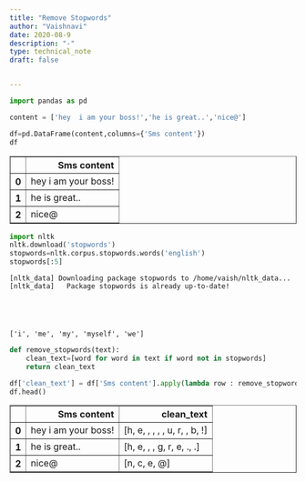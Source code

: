 ```yaml
---
title: "Remove Stopwords"
author: "Vaishnavi"
date: 2020-08-9
description: "-"
type: technical_note
draft: false


---
```



```python
import pandas as pd
```


```python
content = ['hey  i am your boss!','he is great..','nice@']
```


```python
df=pd.DataFrame(content,columns={'Sms content'})
df
```




<div>
<style scoped>
    .dataframe tbody tr th:only-of-type {
        vertical-align: middle;
    }

    .dataframe tbody tr th {
        vertical-align: top;
    }

    .dataframe thead th {
        text-align: right;
    }
</style>
<table border="1" class="dataframe">
  <thead>
    <tr style="text-align: right;">
      <th></th>
      <th>Sms content</th>
    </tr>
  </thead>
  <tbody>
    <tr>
      <th>0</th>
      <td>hey  i am your boss!</td>
    </tr>
    <tr>
      <th>1</th>
      <td>he is great..</td>
    </tr>
    <tr>
      <th>2</th>
      <td>nice@</td>
    </tr>
  </tbody>
</table>
</div>




```python
import nltk
nltk.download('stopwords')
stopwords=nltk.corpus.stopwords.words('english')
stopwords[:5]
```

    [nltk_data] Downloading package stopwords to /home/vaish/nltk_data...
    [nltk_data]   Package stopwords is already up-to-date!





    ['i', 'me', 'my', 'myself', 'we']




```python
def remove_stopwords(text):
    clean_text=[word for word in text if word not in stopwords]
    return clean_text
```


```python
df['clean_text'] = df['Sms content'].apply(lambda row : remove_stopwords(row))
df.head()
```




<div>
<style scoped>
    .dataframe tbody tr th:only-of-type {
        vertical-align: middle;
    }

    .dataframe tbody tr th {
        vertical-align: top;
    }

    .dataframe thead th {
        text-align: right;
    }
</style>
<table border="1" class="dataframe">
  <thead>
    <tr style="text-align: right;">
      <th></th>
      <th>Sms content</th>
      <th>clean_text</th>
    </tr>
  </thead>
  <tbody>
    <tr>
      <th>0</th>
      <td>hey  i am your boss!</td>
      <td>[h, e,  ,  ,  ,  , u, r,  , b, !]</td>
    </tr>
    <tr>
      <th>1</th>
      <td>he is great..</td>
      <td>[h, e,  ,  , g, r, e, ., .]</td>
    </tr>
    <tr>
      <th>2</th>
      <td>nice@</td>
      <td>[n, c, e, @]</td>
    </tr>
  </tbody>
</table>
</div>



